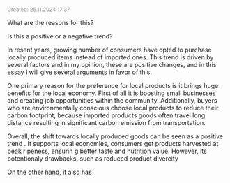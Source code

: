 <span style="font-size:12px; color:#888888;">Created: 25.11.2024 17:37</span>

What are the reasons for this?

Is this a positive or a negative trend?

In resent years, growing number of consumers have opted to purchase locally produced items instead of imported ones. This trend is driven by several factors and in my opinion, these are positive changes, and in this essay I will give several arguments in favor of this.

One primary reason for the preference for local products is it brings huge benefits for the local economy. First of all it is boosting small businesses and creating job opportunities within the community.  Additionally, buyers who are environmentally conscious choose local products to reduce their carbon footprint, because imported products goods often travel long distance resulting in significant carbon emission from transportation.

Overall, the shift towards locally produced goods can be seen as a positive trend . It supports local economies, consumers get products harvested at peak ripeness, ensurin g better taste and nutrition value. However, its potentionaly drawbacks, such as reduced product divercity

On the other hand, it also has 
